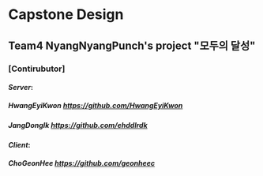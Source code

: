 # Capstone Design
## Team4 NyangNyangPunch's project "모두의 달성"  

### [Contirubutor]  
#### *Server*:   
##### HwangEyiKwon https://github.com/HwangEyiKwon    
##### JangDongIk https://github.com/ehddlrdk  
  
#### *Client*:  
##### ChoGeonHee https://github.com/geonheec  

